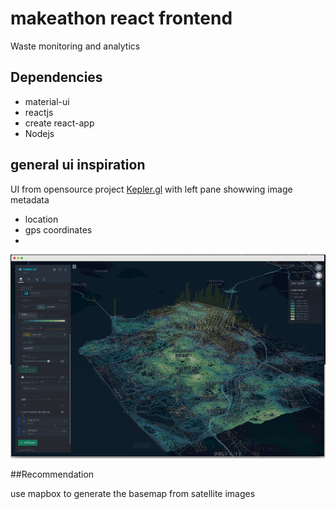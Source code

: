 # makeathon react frontend

Waste monitoring and analytics 

## Dependencies
- material-ui
- reactjs
- create react-app
- Nodejs

## general ui inspiration


UI from opensource project [Kepler.gl](https://kepler.gl/)
with left pane showwing image metadata
- location
- gps coordinates
- 

![Kepler](/kepler.png)

##Recommendation

use mapbox to generate the basemap from satellite images
